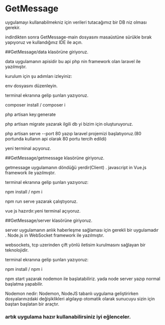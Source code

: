 # GetMessage



uygulamayı kullanabilmekniz için verileri tutacağımız bir DB niz olması gerekir.

indirdikten sonra GetMessage-main dosyasını masaüstüne sürükle bırak yapıyoruz ve kullandığınız IDE ile açın.



##GetMessage/data  klasörüne giriyoruz.

data uygulamanın apisidir bu api php nin framework olan laravel ile yazılmıştır.

kurulum için şu adımları izleyiniz:

env dosyasını düzenleyin.

terminal ekranına gelip şunları yazıyoruz.

composer install / composer i 

php artisan key:generate 

php artisan migrate yazarak ilgili db yi bizim için oluşturuyoruz.

php artisan serve --port 80 yazıp laravel projemizi başlatıyoruz.(80 portunda kullanın api olarak 80 portu tercih edildi)

yeni terminal açıyoruz.


##GetMessage/getmessage  klasörüne giriyoruz.

getmessage uygulamanın döndüğü yerdir(Client) . javascript in Vue.js  framework ile yazılmıştır.

terminal ekranına gelip şunları yazıyoruz:

npm install / npm i

npm run serve yazarak çalıştıyoruz.

vue js hazırdır.yeni terminal açıyoruz.


##GetMessage/server  klasörüne giriyoruz.

server uygulamanın anlık haberleşme sağlaması için gerekli bir uygulamadır  . Node.js in WebSocket framework ile yazılmıştır.

websockets, tcp uzerinden çift yönlü iletisim kurulmasını sağlayan bir teknolojidir.

terminal ekranına gelip şunları yazıyoruz:

npm install / npm i

npm start yazarak nodemon ile başlatabiliriz. yada node server yazıp normal başlatma yapabilir.

Nodemon nedir: Nodemon, NodeJS tabanlı uygulama geliştirirken dosyalarınızdaki değişiklikleri algılayıp otomatik olarak sunucuyu sizin için baştan başlatan bir araçtır.

###  artık uygulama hazır kullanabilirsiniz iyi eğlenceler.





 
